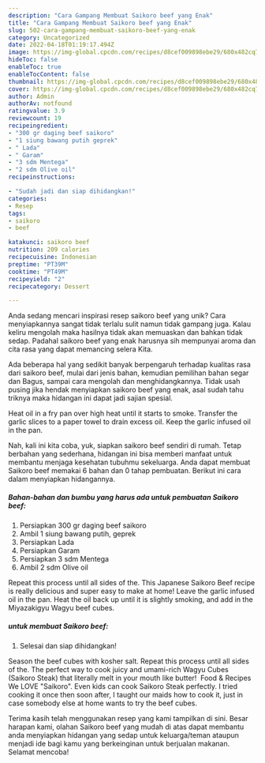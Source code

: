 ```yaml
---
description: "Cara Gampang Membuat Saikoro beef yang Enak"
title: "Cara Gampang Membuat Saikoro beef yang Enak"
slug: 502-cara-gampang-membuat-saikoro-beef-yang-enak
category: Uncategorized
date: 2022-04-18T01:19:17.494Z
image: https://img-global.cpcdn.com/recipes/d8cef009898ebe29/680x482cq70/saikoro-beef-foto-resep-utama.jpg
hideToc: false
enableToc: true
enableTocContent: false
thumbnail: https://img-global.cpcdn.com/recipes/d8cef009898ebe29/680x482cq70/saikoro-beef-foto-resep-utama.jpg
cover: https://img-global.cpcdn.com/recipes/d8cef009898ebe29/680x482cq70/saikoro-beef-foto-resep-utama.jpg
author: Admin
authorAv: notfound
ratingvalue: 3.9
reviewcount: 19
recipeingredient:
- "300 gr daging beef saikoro"
- "1 siung bawang putih geprek"
- " Lada"
- " Garam"
- "3 sdm Mentega"
- "2 sdm Olive oil"
recipeinstructions:

- "Sudah jadi dan siap dihidangkan!"
categories:
- Resep
tags:
- saikoro
- beef

katakunci: saikoro beef 
nutrition: 209 calories
recipecuisine: Indonesian
preptime: "PT39M"
cooktime: "PT49M"
recipeyield: "2"
recipecategory: Dessert

---
```





Anda sedang mencari inspirasi resep saikoro beef yang unik? Cara menyiapkannya sangat tidak terlalu sulit namun tidak gampang juga. Kalau keliru mengolah maka hasilnya tidak akan memuaskan dan bahkan tidak sedap. Padahal saikoro beef yang enak harusnya sih mempunyai aroma dan cita rasa yang dapat memancing selera Kita.





Ada beberapa hal yang sedikit banyak berpengaruh terhadap kualitas rasa dari saikoro beef, mulai dari jenis bahan, kemudian pemilihan bahan segar dan Bagus, sampai cara mengolah dan menghidangkannya. Tidak usah pusing jika hendak menyiapkan saikoro beef yang enak,      asal sudah tahu triknya maka hidangan ini dapat jadi sajian spesial.














Heat oil in a fry pan over high heat until it starts to smoke. Transfer the garlic slices to a paper towel to drain excess oil. Keep the garlic infused oil in the pan.






Nah, kali ini kita coba, yuk, siapkan saikoro beef sendiri di rumah. Tetap berbahan yang sederhana, hidangan ini bisa memberi manfaat untuk membantu menjaga kesehatan tubuhmu sekeluarga. Anda dapat membuat Saikoro beef memakai 6 bahan dan 0 tahap pembuatan. Berikut ini cara dalam menyiapkan hidangannya.

<!--inarticleads1-->

##### Bahan-bahan dan bumbu yang harus ada untuk pembuatan Saikoro beef:

1. Persiapkan 300 gr daging beef saikoro
1. Ambil 1 siung bawang putih, geprek
1. Persiapkan  Lada
1. Persiapkan  Garam
1. Persiapkan 3 sdm Mentega
1. Ambil 2 sdm Olive oil


Repeat this process until all sides of the. This Japanese Saikoro Beef recipe is really delicious and super easy to make at home! Leave the garlic infused oil in the pan. Heat the oil back up until it is slightly smoking, and add in the Miyazakigyu Wagyu beef cubes. 

<!--inarticleads2-->

#####  untuk membuat Saikoro beef:


1. Selesai dan siap dihidangkan!

Season the beef cubes with kosher salt. Repeat this process until all sides of the. The perfect way to cook juicy and umami-rich Wagyu Cubes (Saikoro Steak) that literally melt in your mouth like butter! ️ Food &amp; Recipes We LOVE ️&#34;Saikoro&#34;. Even kids can cook Saikoro Steak perfectly. I tried cooking it once then soon after, I taught our maids how to cook it, just in case somebody else at home wants to try the beef cubes. 

Terima kasih telah menggunakan resep yang kami tampilkan di sini. Besar harapan kami, olahan Saikoro beef yang mudah di atas dapat membantu anda menyiapkan hidangan yang sedap untuk keluarga/teman ataupun menjadi ide bagi kamu yang berkeinginan untuk berjualan makanan. Selamat mencoba!
